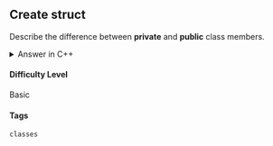## Create struct

Describe the difference between **private** and **public** class members.

<details>
<summary>Answer in C++</summary>

> A public member is accessible from anywhere outside the class but within a program. On the contrary, a private member variable or function cannot be accessed, or even viewed from outside the class.

</details>

#### Difficulty Level

Basic

#### Tags

`classes`
